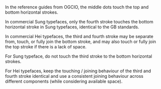 In the reference guides from OGCIO, the middle dots touch the top and bottom horizontal strokes.

In commercial Sung typefaces, only the fourth stroke touches the bottom horizontal stroke in Sung typefaces,
identical to the GB standards.

In commercial Hei typefaces, the third and fourth stroke may be separate from, touch, or fully join the bottom
stroke, and may also touch or fully join the top stroke if there is a lack of space.

For Sung typeface, do not touch the third stroke to the bottom horizontal strokes.

For Hei typefaces, keep the touching / joining behaviour of the third and fourth stroke identical and use
a consistent joining behaviour across different components (while considering available space).
